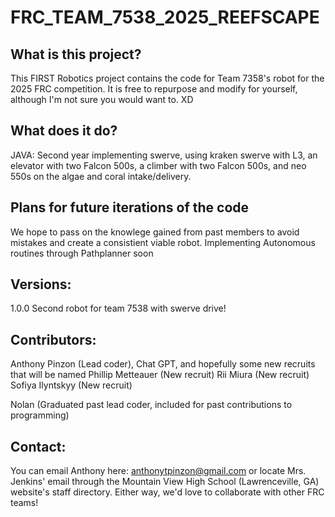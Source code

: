# FRC_TEAM_7538_2025_REEFSCAPE

## What is this project?
This FIRST Robotics project contains the code for Team 7358's robot for the 2025 FRC competition. It is free to repurpose and modify for yourself, although I'm not sure you would want to. XD

## What does it do?
JAVA: Second year implementing swerve, using kraken swerve with L3, an elevator with two Falcon 500s, a climber with two Falcon 500s, and neo 550s on the algae and coral intake/delivery. 

## Plans for future iterations of the code
We hope to pass on the knowlege gained from past members to avoid mistakes and create a consistient viable robot. Implementing Autonomous routines through Pathplanner soon

## Versions:
1.0.0 Second robot for team 7538 with swerve drive!

## Contributors:
Anthony Pinzon (Lead coder), Chat GPT, and hopefully some new recruits that will be named
Phillip Metteauer (New recruit)
Rii Miura (New recruit)
Sofiya Ilyntskyy (New recruit) 

Nolan (Graduated past lead coder, included for past contributions to programming)

## Contact:
You can email Anthony here: anthonytpinzon@gmail.com or locate Mrs. Jenkins' email through the Mountain View High School (Lawrenceville, GA) website's staff directory.
Either way, we'd love to collaborate with other FRC teams!
